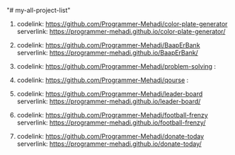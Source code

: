 "# my-all-project-list" 

1. codelink: https://github.com/Programmer-Mehadi/color-plate-generator 
   serverlink: https://programmer-mehadi.github.io/color-plate-generator/

2. codelink: https://github.com/Programmer-Mehadi/BaapErBank 
   serverlink: https://programmer-mehadi.github.io/BaapErBank/

3. codelink: https://github.com/Programmer-Mehadi/problem-solving : 

4. codelink: https://github.com/Programmer-Mehadi/qourse : 

5. codelink: https://github.com/Programmer-Mehadi/leader-board 
   serverlink: https://programmer-mehadi.github.io/leader-board/

6. codelink: https://github.com/Programmer-Mehadi/football-frenzy
   serverlink: https://programmer-mehadi.github.io/football-frenzy/

7. codelink: https://github.com/Programmer-Mehadi/donate-today 
    serverlink: https://programmer-mehadi.github.io/donate-today/
